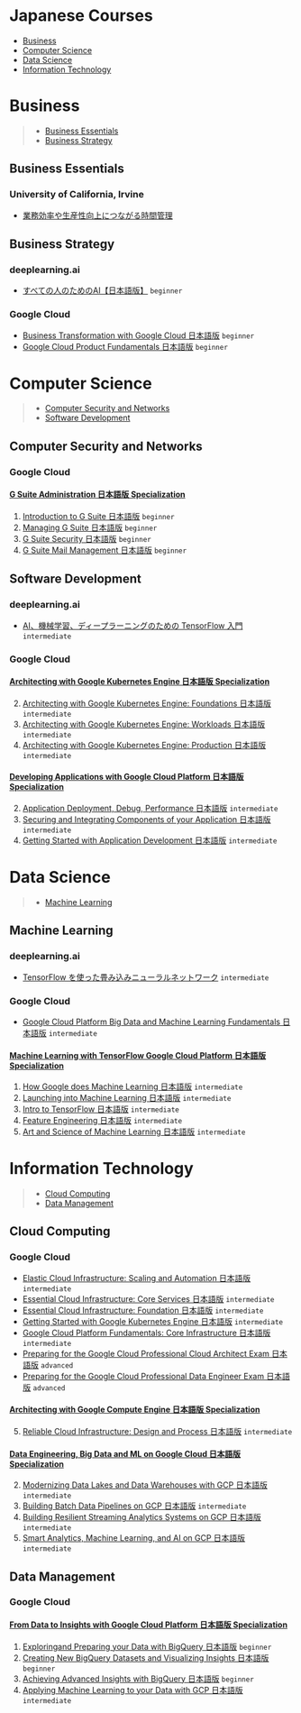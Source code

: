 # Japanese Courses
 - [Business](#business)
 - [Computer Science](#computer-science)
 - [Data Science](#data-science)
 - [Information Technology](#information-technology)
# Business
> - [Business Essentials](#business-essentials)
> - [Business Strategy](#business-strategy)
## Business Essentials
### University of California, Irvine
 - [業務効率や生産性向上につながる時間管理](https://www.coursera.org/learn/work-smarter-not-harder-ja)
## Business Strategy
### deeplearning.ai
 - [すべての人のためのAI【日本語版】](https://www.coursera.org/learn/ai-for-everyone-ja) `beginner`
### Google Cloud
 - [Business Transformation with Google Cloud 日本語版](https://www.coursera.org/learn/business-transformation-google-cloud-jp) `beginner`
 - [Google Cloud Product Fundamentals 日本語版](https://www.coursera.org/learn/google-cloud-product-fundamentals-jp) `beginner`
# Computer Science
> - [Computer Security and Networks](#computer-security-and-networks)
> - [Software Development](#software-development)
## Computer Security and Networks
### Google Cloud
#### [G Suite Administration 日本語版 Specialization](https://www.coursera.org/specializations/g-suite-administration-jp)
1. [Introduction to G Suite 日本語版](https://www.coursera.org/learn/introduction-g-suite-jp) `beginner`
1. [Managing G Suite 日本語版](https://www.coursera.org/learn/managing-g-suite-jp) `beginner`
3. [G Suite Security 日本語版](https://www.coursera.org/learn/g-suite-security-jp) `beginner`
4. [G Suite Mail Management 日本語版](https://www.coursera.org/learn/g-suite-mail-management-jp) `beginner`
## Software Development
### deeplearning.ai
 - [AI、機械学習、ディープラーニングのための TensorFlow 入門](https://www.coursera.org/learn/introduction-tensorflow-ja) `intermediate`
### Google Cloud
#### [Architecting with Google Kubernetes Engine 日本語版 Specialization](https://www.coursera.org/specializations/architecting-google-kubernetes-engine-jp)
2. [Architecting with Google Kubernetes Engine: Foundations 日本語版](https://www.coursera.org/learn/foundations-google-kubernetes-engine-gke-jp) `intermediate`
3. [Architecting with Google Kubernetes Engine: Workloads 日本語版](https://www.coursera.org/learn/deploying-workloads-google-kubernetes-engine-gke-jp) `intermediate`
4. [Architecting with Google Kubernetes Engine: Production 日本語版](https://www.coursera.org/learn/deploying-secure-kubernetes-containers-in-production-jp) `intermediate`
#### [Developing Applications with Google Cloud Platform 日本語版 Specialization](https://www.coursera.org/specializations/developing-apps-gcp-jp)
2. [Application Deployment, Debug, Performance 日本語版](https://www.coursera.org/learn/app-deployment-debugging-performance-jp) `intermediate`
3. [Securing and Integrating Components of your Application 日本語版](https://www.coursera.org/learn/securing-integrating-components-app-jp) `intermediate`
4. [Getting Started with Application Development 日本語版](https://www.coursera.org/learn/getting-started-app-development-jp) `intermediate`
# Data Science
> - [Machine Learning](#machine-learning)
## Machine Learning
### deeplearning.ai
 - [TensorFlow を使った畳み込みニューラルネットワーク](https://www.coursera.org/learn/convolutional-neural-networks-tensorflow-ja) `intermediate`
### Google Cloud
 - [Google Cloud Platform Big Data and Machine Learning Fundamentals 日本語版](https://www.coursera.org/learn/gcp-big-data-ml-fundamentals-jp) `intermediate`
#### [Machine Learning with TensorFlow  Google Cloud Platform 日本語版 Specialization](https://www.coursera.org/specializations/machine-learning-tensorflow-gcp-jp)
1. [How Google does Machine Learning 日本語版](https://www.coursera.org/learn/google-machine-learning-jp) `intermediate`
2. [Launching into Machine Learning 日本語版](https://www.coursera.org/learn/launching-machine-learning-jp) `intermediate`
3. [Intro to TensorFlow 日本語版](https://www.coursera.org/learn/intro-tensorflow-jp) `intermediate`
4. [Feature Engineering 日本語版](https://www.coursera.org/learn/feature-engineering-jp) `intermediate`
5. [Art and Science of Machine Learning 日本語版](https://www.coursera.org/learn/art-science-ml-jp) `intermediate`
# Information Technology
> - [Cloud Computing](#cloud-computing)
> - [Data Management](#data-management)
## Cloud Computing
### Google Cloud
 - [Elastic Cloud Infrastructure: Scaling and Automation 日本語版](https://www.coursera.org/learn/gcp-infrastructure-scaling-automation-jp) `intermediate`
 - [Essential Cloud Infrastructure: Core Services 日本語版](https://www.coursera.org/learn/gcp-infrastructure-core-services-jp) `intermediate`
 - [Essential Cloud Infrastructure: Foundation 日本語版](https://www.coursera.org/learn/gcp-infrastructure-foundation-jp) `intermediate`
 - [Getting Started with Google Kubernetes Engine 日本語版](https://www.coursera.org/learn/google-kubernetes-engine-jp) `intermediate`
 - [Google Cloud Platform Fundamentals: Core Infrastructure 日本語版](https://www.coursera.org/learn/gcp-fundamentals-jp) `intermediate`
 - [Preparing for the Google Cloud Professional Cloud Architect Exam 日本語版](https://www.coursera.org/learn/preparing-cloud-professional-cloud-architect-exam-jp) `advanced`
 - [Preparing for the Google Cloud Professional Data Engineer Exam 日本語版](https://www.coursera.org/learn/preparing-cloud-professional-data-engineer-exam-jp) `advanced`
#### [Architecting with Google Compute Engine 日本語版 Specialization](https://www.coursera.org/specializations/gcp-architecture-jp)
5. [Reliable Cloud Infrastructure: Design and Process 日本語版](https://www.coursera.org/learn/cloud-infrastructure-design-process-jp) `intermediate`
#### [Data Engineering, Big Data and ML on Google Cloud 日本語版 Specialization](https://www.coursera.org/specializations/gcp-data-machine-learning-jp)
2. [Modernizing Data Lakes and Data Warehouses with GCP 日本語版](https://www.coursera.org/learn/data-lakes-data-warehouses-gcp-jp) `intermediate`
3. [Building Batch Data Pipelines on GCP 日本語版](https://www.coursera.org/learn/batch-data-pipelines-gcp-jp) `intermediate`
4. [Building Resilient Streaming Analytics Systems on GCP 日本語版](https://www.coursera.org/learn/streaming-analytics-systems-gcp-jp) `intermediate`
5. [Smart Analytics, Machine Learning, and AI on GCP 日本語版](https://www.coursera.org/learn/smart-analytics-machine-learning-ai-gcp-jp) `intermediate`
## Data Management
### Google Cloud
#### [From Data to Insights with Google Cloud Platform 日本語版 Specialization](https://www.coursera.org/specializations/from-data-to-insights-google-cloud-platform-jp)
1. [Exploring ​and ​Preparing ​your ​Data with BigQuery 日本語版](https://www.coursera.org/learn/gcp-exploring-preparing-data-bigquery-jp) `beginner`
2. [Creating New BigQuery Datasets and Visualizing Insights 日本語版](https://www.coursera.org/learn/gcp-creating-bigquery-datasets-visualizing-insights-jp) `beginner`
3. [Achieving Advanced Insights with BigQuery 日本語版](https://www.coursera.org/learn/gcp-advanced-insights-bigquery-jp) `beginner`
4. [Applying Machine Learning to your Data with GCP 日本語版](https://www.coursera.org/learn/data-insights-gcp-apply-ml-jp) `intermediate`
